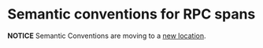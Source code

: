 # Semantic conventions for RPC spans

**NOTICE** Semantic Conventions are moving to a
[new location](http://github.com/open-telemetry/semantic-conventions).
